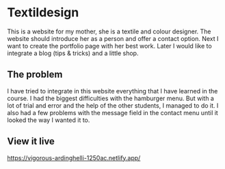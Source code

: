 # Textildesign

This is a website for my mother, she is a textile and colour designer.
The website should introduce her as a person and offer a contact option. Next I want to create the portfolio page with her best work. Later I would like to integrate a blog (tips & tricks) and a little shop.

## The problem

I have tried to integrate in this website everything that I have learned in the course. I had the biggest difficulties with the hamburger menu. But with a lot of trial and error and the help of the other students, I managed to do it. I also had a few problems with the message field in the contact menu until it looked the way I wanted it to. 

## View it live

https://vigorous-ardinghelli-1250ac.netlify.app/
